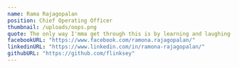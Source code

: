 ```yaml
---
name: Rama Rajagopalan
position: Chief Operating Officer
thumbnail: /uploads/oops.png
quote: The only way I'mma get through this is by learning and laughing--at myself. A lot.
facebookURL: "https://www.facebook.com/ramona.rajagopalan/"
linkedinURL: "https://www.linkedin.com/in/ramona-rajagopalan/"
githubURL: "https://github.com/flinksey"
---
```

